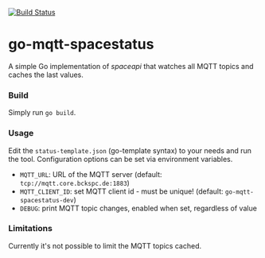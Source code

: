 [![Build Status](https://cloud.drone.io/api/badges/b4ckspace/spacestatus/status.svg)](https://cloud.drone.io/b4ckspace/spacestatus)

# go-mqtt-spacestatus

A simple Go implementation of *spaceapi* that watches all MQTT topics and caches the last values.

### Build

Simply run `go build`.

### Usage

Edit the `status-template.json` (go-template syntax) to your needs and run the tool. Configuration options can be set via environment variables.

* `MQTT_URL`: URL of the MQTT server (default: `tcp://mqtt.core.bckspc.de:1883`)
* `MQTT_CLIENT_ID`: set MQTT client id - must be unique! (default: `go-mqtt-spacestatus-dev`)
* `DEBUG`: print MQTT topic changes, enabled when set, regardless of value

### Limitations

Currently it's not possible to limit the MQTT topics cached.
